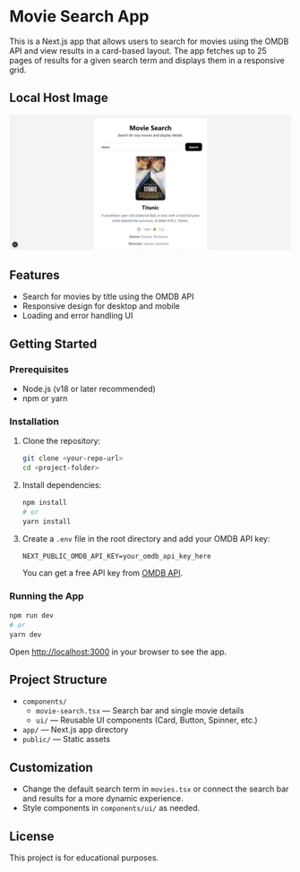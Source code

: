 # Movie Search App

This is a Next.js app that allows users to search for movies using the OMDB API and view results in a card-based layout. The app fetches up to 25 pages of results for a given search term and displays them in a responsive grid.

## Local Host Image

![Movie Search App](public/image.png)

## Features

- Search for movies by title using the OMDB API
- Responsive design for desktop and mobile
- Loading and error handling UI

## Getting Started

### Prerequisites
- Node.js (v18 or later recommended)
- npm or yarn

### Installation

1. Clone the repository:
   ```sh
   git clone <your-repo-url>
   cd <project-folder>
   ```
2. Install dependencies:
   ```sh
   npm install
   # or
   yarn install
   ```
3. Create a `.env` file in the root directory and add your OMDB API key:
   ```env
   NEXT_PUBLIC_OMDB_API_KEY=your_omdb_api_key_here
   ```
   You can get a free API key from [OMDB API](https://www.omdbapi.com/apikey.aspx).

### Running the App

```sh
npm run dev
# or
yarn dev
```

Open [http://localhost:3000](http://localhost:3000) in your browser to see the app.

## Project Structure

- `components/`
  - `movie-search.tsx` — Search bar and single movie details
  - `ui/` — Reusable UI components (Card, Button, Spinner, etc.)
- `app/` — Next.js app directory
- `public/` — Static assets

## Customization
- Change the default search term in `movies.tsx` or connect the search bar and results for a more dynamic experience.
- Style components in `components/ui/` as needed.

## License

This project is for educational purposes.
